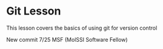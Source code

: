# Git Lesson

This lesson covers the basics of using git for version control

New commit 7/25 MSF (MolSSI Software Fellow)
